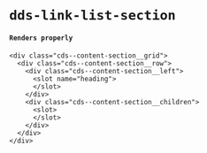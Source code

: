 # `dds-link-list-section`

#### `Renders properly`

```
<div class="cds--content-section__grid">
  <div class="cds--content-section__row">
    <div class="cds--content-section__left">
      <slot name="heading">
      </slot>
    </div>
    <div class="cds--content-section__children">
      <slot>
      </slot>
    </div>
  </div>
</div>

```


